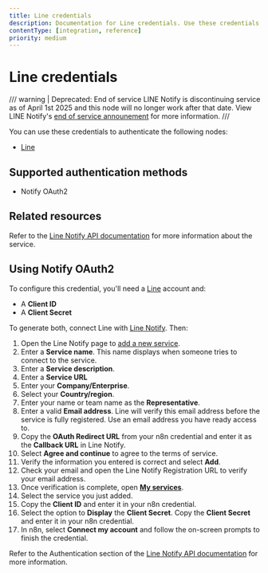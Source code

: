 ```yaml
---
title: Line credentials
description: Documentation for Line credentials. Use these credentials to authenticate the Line node in n8n, a workflow automation platform.
contentType: [integration, reference]
priority: medium
---
```


# Line credentials

<!-- vale off -->
/// warning | Deprecated: End of service
LINE Notify is discontinuing service as of April 1st 2025 and this node will no longer work after that date. View LINE Notify's [end of service announement](https://notify-bot.line.me/closing-announce) for more information.
///
<!-- vale on -->

You can use these credentials to authenticate the following nodes:

- [Line](/integrations/builtin/app-nodes/n8n-nodes-base.line.md)

## Supported authentication methods

- Notify OAuth2

## Related resources

Refer to the [Line Notify API documentation](https://notify-bot.line.me/doc/en/) for more information about the service.

## Using Notify OAuth2

To configure this credential, you'll need a [Line](https://line.me/en/) account and:

- A **Client ID**
- A **Client Secret**

To generate both, connect Line with [Line Notify](https://notify-bot.line.me/en/). Then:

1. Open the Line Notify page to [add a new service](https://notify-bot.line.me/my/services/new).
1. Enter a **Service name**. This name displays when someone tries to connect to the service.
1. Enter a **Service description**.
1. Enter a **Service URL**
1. Enter your **Company/Enterprise**.
1. Select your **Country/region**.
1. Enter your name or team name as the **Representative**.
1. Enter a valid **Email address**. Line will verify this email address before the service is fully registered. Use an email address you have ready access to.
1. Copy the **OAuth Redirect URL** from your n8n credential and enter it as the **Callback URL** in Line Notify.
1. Select **Agree and continue** to agree to the terms of service.
1. Verify the information you entered is correct and select **Add**.
1. Check your email and open the Line Notify Registration URL to verify your email address.
1. Once verification is complete, open [**My services**](https://notify-bot.line.me/my/services/).
1. Select the service you just added.
1. Copy the **Client ID** and enter it in your n8n credential.
1. Select the option to **Display** the **Client Secret**. Copy the **Client Secret** and enter it in your n8n credential.
1. In n8n, select **Connect my account** and follow the on-screen prompts to finish the credential.

Refer to the Authentication section of the [Line Notify API documentation](https://notify-bot.line.me/doc/en/) for more information.
